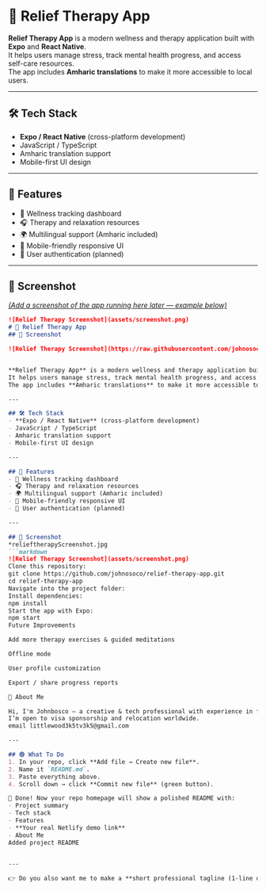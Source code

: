 # 🌿 Relief Therapy App

**Relief Therapy App** is a modern wellness and therapy application built with **Expo** and **React Native**.  
It helps users manage stress, track mental health progress, and access self-care resources.  
The app includes **Amharic translations** to make it more accessible to local users.

---

## 🛠 Tech Stack
- **Expo / React Native** (cross-platform development)  
- JavaScript / TypeScript  
- Amharic translation support  
- Mobile-first UI design  

---

## 🚀 Features
- 📝 Wellness tracking dashboard  
- 🎧 Therapy and relaxation resources  
- 🌍 Multilingual support (Amharic included)  
- 📱 Mobile-friendly responsive UI  
- 🔐 User authentication (planned)  

---

## 📸 Screenshot
[*(Add a screenshot of the app running here later — example below)*  ](https://github.com/johnosoco/relief-therapy-app/blob/main/relieftherapyScreenshot.jpg)
```markdown
![Relief Therapy Screenshot](assets/screenshot.png)
# 🌿 Relief Therapy App
## 📸 Screenshot

![Relief Therapy Screenshot](https://raw.githubusercontent.com/johnosoco/relief-therapy-app/main/screenshot.png)


**Relief Therapy App** is a modern wellness and therapy application built with **Expo** and **React Native**.  
It helps users manage stress, track mental health progress, and access self-care resources.  
The app includes **Amharic translations** to make it more accessible to local users.

---

## 🛠 Tech Stack
- **Expo / React Native** (cross-platform development)  
- JavaScript / TypeScript  
- Amharic translation support  
- Mobile-first UI design  

---

## 🚀 Features
- 📝 Wellness tracking dashboard  
- 🎧 Therapy and relaxation resources  
- 🌍 Multilingual support (Amharic included)  
- 📱 Mobile-friendly responsive UI  
- 🔐 User authentication (planned)  

---

## 📸 Screenshot
*relieftherapyScreenshot.jpg 
```markdown
![Relief Therapy Screenshot](assets/screenshot.png)
Clone this repository:
git clone https://github.com/johnosoco/relief-therapy-app.git
cd relief-therapy-app
Navigate into the project folder:
Install dependencies:
npm install
Start the app with Expo:
npm start
Future Improvements

Add more therapy exercises & guided meditations

Offline mode

User profile customization

Export / share progress reports

🙋 About Me

Hi, I'm Johnbosco — a creative & tech professional with experience in filmmaking, video editing, app & web development, social media, and IT management.
I’m open to visa sponsorship and relocation worldwide.
email littlewood3k5tv3k5@gmail.com

---

## 🟢 What To Do
1. In your repo, click **Add file → Create new file**.  
2. Name it `README.md`.  
3. Paste everything above.  
4. Scroll down → click **Commit new file** (green button).  

🎉 Done! Now your repo homepage will show a polished README with:  
- Project summary  
- Tech stack  
- Features  
- **Your real Netlify demo link**  
- About Me
Added project README
 

---

👉 Do you also want me to make a **short professional tagline (1-line description)** for this repo, so it looks clean when someone views your profile or searches GitHub?

